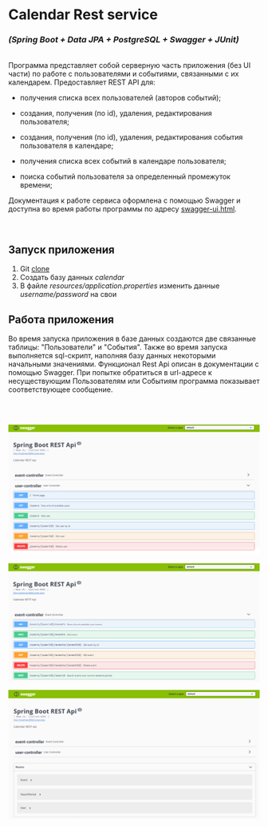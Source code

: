 # Calendar Rest service
### *(Spring Boot + Data JPA + PostgreSQL + Swagger + JUnit)*

<br/>
Программа представляет собой серверную часть приложения (без UI части) по работе с пользователями и событиями, связанными с их календарем.
Предоставляет REST API для:

* получения списка всех пользователей (авторов событий);

* создания, получения (по id), удаления, редактирования пользователя;

* создания, получения (по id), удаления, редактирования события пользователя в календаре;

* получения списка всех событий в календаре пользователя;

* поиска событий пользователя за определенный промежуток времени;


Документация к работе сервиса оформлена с помощью Swagger и доступна во время работы программы по адресу 
[swagger-ui.html](http://localhost:8080/swagger-ui.html/).
<br/>

<br/>


## Запуск приложения
1. Git [clone](https://github.com/Laboulaye/calendar-rest-service.git)
2. Создать базу данных *calendar*
3. В файле *resources/application.properties* изменить данные *username/password* на свои

## Работа приложения
Во время запуска приложения в базе данных создаются две связанные таблицы: "Пользователи" и "События". Также во время запуска выполняется sql-скрипт, наполняя базу данных некоторыми начальными значениями.
Функционал Rest Api описан в документации с помощью Swagger. При попытке обратиться в url-адресе к несуществующим Пользователям или Событиям программа показывает соответствующее сообщение.

<br/>
<br/>

![image1](src/main/resources/static/screen/2.png)
<br/>

![image2](src/main/resources/static/screen/1.png)
<br/>

![image3](src/main/resources/static/screen/3.png)
